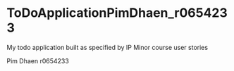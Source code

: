 # ToDoApplicationPimDhaen_r0654233

My todo application built as specified by IP Minor course user stories

Pim Dhaen
r0654233
